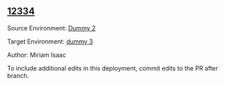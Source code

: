 ## [12334](https://app-staging.salto.io/orgs/210bde78-07c9-4cb8-a51f-cde208a82138/envs/6b032a6b-d1ac-4b74-b886-0dfc80a5e7df/deployments/70e32771-f71e-4f10-bcbf-887abe0a46e4)

Source Environment: [Dummy 2](https://app-staging.salto.io/orgs/210bde78-07c9-4cb8-a51f-cde208a82138/envs/8d69a41c-59fd-43c2-bf5d-0fb34dffa535)

Target Environment: [dummy 3](https://app-staging.salto.io/orgs/210bde78-07c9-4cb8-a51f-cde208a82138/envs/6b032a6b-d1ac-4b74-b886-0dfc80a5e7df) 

Author: Miriam Isaac

To include additional edits in this deployment, commit edits to the PR after branch.